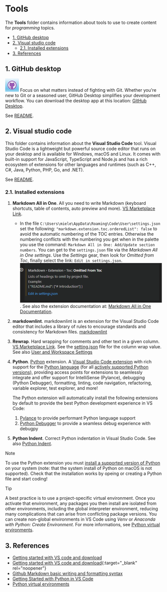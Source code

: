 # Tools <!-- omit from toc -->

The **Tools** folder contains information about tools to use to create content for *programming* topics.  

- [1. GitHub desktop](#1-github-desktop)
- [2. Visual studio code](#2-visual-studio-code)
  - [2.1. Installed extensions](#21-installed-extensions)
- [3. References](#3-references)

## 1. GitHub desktop

![github_icon](../Resources/Images/GitHub/github_icon.jpg) Focus on what
matters instead of fighting with Git. Whether you're new to Git or a
seasoned user, GitHub Desktop simplifies your development workflow. You
can download the desktop app at this location: [GitHub
Desktop](https://desktop.github.com/). 

See [README](../GitHub/README.md).  

## 2. Visual studio code

This folder contains information about the **Visual Studio Code** tool.
Visual Studio Code is a lightweight but powerful source code editor that
runs on your desktop and is available for Windows, macOS and Linux. It
comes with built-in support for JavaScript, TypeScript and Node.js and
has a rich ecosystem of extensions for other languages and runtimes
(such as C++, C#, Java, Python, PHP, Go, and .NET). 

See [README](./Visual%20Studio%20Code/README.md). 


### 2.1. Installed extensions

1. **Markdown All in One**. All you need to write Markdown (keyboard shortcuts,
   table of contents, auto preview and more). [VS Marketplace
   Link](https://marketplace.visualstudio.com/items?itemName=yzhang.markdown-all-in-one).

   - In the file `C:\Users\miele\AppData\Roaming\Code\User\settings.json` set the following: `"markdown.extension.toc.orderedList": false` to avoid the automatic numbering of the TOC entries. Otherwise the numbering conflicts with the numbering you get when in the palette you use the command:  `Markdown All in One: Add/Update section numbers`. 
   You can get to the `settings.json` file via the *Markdown All in One settings*. Use the *Settings* gear, then look for *Omitted from Toc*, finally select the link: `Edit in settings.json`. 
   ![Edit in settings.json](../Resources/Images/MarkDown/omitted_from_TOC.png).
   See also the extension documentation at: [Markdown All in One Documentation](https://markdown-all-in-one.github.io/docs/).
1. **markdownlint**. markdownlint is an extension for the Visual Studio
   Code editor that includes a library of rules to encourage standards
   and consistency for Markdown files.
   [markdownlint](https://marketplace.visualstudio.com/items?itemName=DavidAnson.vscode-markdownlint)
1. **Rewrap**. Hard wrapping for comments and other text in a given
   column. [VS Marketplace
   Link](https://marketplace.visualstudio.com/items?itemName=stkb.rewrap).
   See the [setting.json](../Tools/.vscode/settings.json) file for the
   column wrap value. See also [User and Workspace
   Settings](https://code.visualstudio.com/docs/getstarted/settings)
1. **Python**.
   [Python](https://marketplace.visualstudio.com/items?itemName=ms-python.python)
   extension. A [Visual Studio Code
   extension](https://marketplace.visualstudio.com/VSCode) with rich
   support for the [Python language](https://www.python.org/) (for all
   [actively supported Python
   versions](https://devguide.python.org/versions/#supported-versions)),
   providing access points for extensions to seamlessly integrate and
   offer support for IntelliSense (Pylance), debugging (Python
   Debugger), formatting, linting, code navigation, refactoring,
   variable explorer, test explorer, and more!

   The Python extension will automatically install the following extensions by default to provide the best Python development experience in VS Code:
   1. [Pylance](https://marketplace.visualstudio.com/items?itemName=ms-python.vscode-pylance)
      to provide performant Python language support 
   1. [Python
        Debugger](https://marketplace.visualstudio.com/items?itemName=ms-python.debugpy)
        to provide a seamless debug experience with debugpy
1. **Python Indent**. Correct Python indentation in Visual Studio Code.
   See also [Python
   Indent](https://marketplace.visualstudio.com/items?itemName=KevinRose.vsc-python-indent).

> [!NOTE]  
> To use the Python extension you must [install a supported version of
> Python](https://code.visualstudio.com/docs/python/python-tutorial#_prerequisites)
> on your system (note: that the system install of Python on macOS is
> not supported). Check that the installation works by opeing or
> creating a Python file and start coding!

> [!TIP]
> A best practice is to use a project-specific virtual environment. Once you activate that environment, any packages you then install are isolated from other environments, including the global interpreter environment, reducing many complications that can arise from conflicting package versions. You can create non-global environments in VS Code using *Venv* or *Anaconda with Python: Create Environment*. For more informations, see [Python virtual ervironments](https://github.com/milexm/Python/blob/main/documentation/getting-started/virtual-environments.md#python-virtual-environments).

## 3. References

- [Getting started with VS code and download](https://code.visualstudio.com/docs/?dv=win64user)
- [Getting started with VS code and download](http://stackoverflow.com){:target="_blank" rel="noopener"}
- [Github Markdown basic writing and formatting
  syntax](https://docs.github.com/en/get-started/writing-on-github/getting-started-with-writing-and-formatting-on-github/basic-writing-and-formatting-syntax#lists)
- [Getting Started with Python in VS Code](https://code.visualstudio.com/docs/python/python-tutorial#_prerequisites)
- [Python virtual ervironments](https://github.com/milexm/Python/blob/main/documentation/getting-started/virtual-environments.md#python-virtual-environments)
